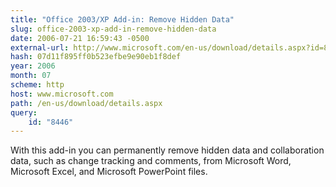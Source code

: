 ```yaml
---
title: "Office 2003/XP Add-in: Remove Hidden Data"
slug: office-2003-xp-add-in-remove-hidden-data
date: 2006-07-21 16:59:43 -0500
external-url: http://www.microsoft.com/en-us/download/details.aspx?id=8446
hash: 07d11f895ff0b523efbe9e90eb1f8def
year: 2006
month: 07
scheme: http
host: www.microsoft.com
path: /en-us/download/details.aspx
query:
    id: "8446"
---
```


With this add-in you can permanently remove hidden data and collaboration data, such as change tracking and comments, from Microsoft Word, Microsoft Excel, and Microsoft PowerPoint files.
